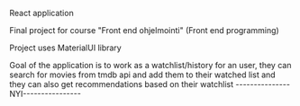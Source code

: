 React application

Final project for course "Front end ohjelmointi" (Front end programming)

Project uses MaterialUI library

Goal of the application is to work as a watchlist/history for an user, they can search for movies from tmdb api and add them to their watched list and
they can also get recommendations based on their watchlist ---------------NYI----------------
